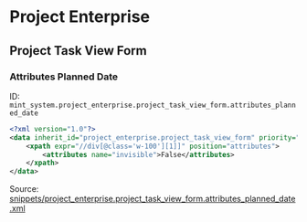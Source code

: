 # Project Enterprise
## Project Task View Form  
### Attributes Planned Date  
ID: `mint_system.project_enterprise.project_task_view_form.attributes_planned_date`  
```xml
<?xml version="1.0"?>
<data inherit_id="project_enterprise.project_task_view_form" priority="50">
    <xpath expr="//div[@class='w-100'][1]]" position="attributes">
        <attributes name="invisible">False</attributes>
    </xpath>
</data>

```
Source: [snippets/project_enterprise.project_task_view_form.attributes_planned_date.xml](https://github.com/Mint-System/Odoo-Build/tree/16.0/snippets/project_enterprise.project_task_view_form.attributes_planned_date.xml)

